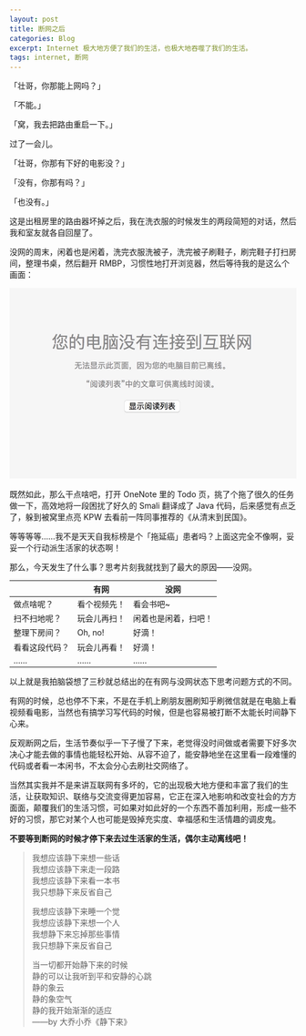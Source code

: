 ```yaml
---
layout: post
title: 断网之后
categories: Blog
excerpt: Internet 极大地方便了我们的生活，也极大地吞噬了我们的生活。
tags: internet, 断网
---
```


「壮哥，你那能上网吗？」

「不能。」

「窝，我去把路由重启一下。」

过了一会儿。

「壮哥，你那有下好的电影没？」

「没有，你那有吗？」

「也没有。」

这是出租房里的路由器坏掉之后，我在洗衣服的时候发生的两段简短的对话，然后我和室友就各自回屋了。

没网的周末，闲着也是闲着，洗完衣服洗被子，洗完被子刷鞋子，刷完鞋子打扫房间，整理书桌，然后翻开 RMBP，习惯性地打开浏览器，然后等待我的是这么个画面：

![](/images/blog/offline.jpg)

既然如此，那么干点啥吧，打开 OneNote 里的 Todo 页，挑了个拖了很久的任务做一下，高效地将一段困扰了好久的 Smali 翻译成了 Java 代码，后来感觉有点乏了，躲到被窝里点亮 KPW 去看前一阵同事推荐的《从清末到民国》。

等等等等……我不是天天自我标榜是个「拖延癌」患者吗？上面这完全不像啊，妥妥一个行动派生活家的状态啊！

那么，今天发生了什么事？思考片刻我就找到了最大的原因——没网。

|                | 有网         | 没网                 |
|----------------|--------------|----------------------|
| 做点啥呢？     | 看个视频先！ | 看会书吧~            |
| 扫不扫地呢？   | 玩会儿再扫！ | 闲着也是闲着，扫吧！ |
| 整理下房间？   | Oh, no!      | 好滴！               |
| 看看这段代码？ | 玩会儿再看！ | 好滴！               |
| ……             | ……           | ……                   |

以上就是我拍脑袋想了三秒就总结出的在有网与没网状态下思考问题方式的不同。

有网的时候，总也停不下来，不是在手机上刷朋友圈刷知乎刷微信就是在电脑上看视频看电影，当然也有搞学习写代码的时候，但是也容易被打断不太能长时间静下心来。

反观断网之后，生活节奏似乎一下子慢了下来，老觉得没时间做或者需要下好多次决心才能去做的事情也能轻松开始、从容不迫了，能安静地坐在这里看一段难懂的代码或者看一本闲书，不太会分心去刷社交网络了。

当然其实我并不是来讲互联网有多坏的，它的出现极大地方便和丰富了我们的生活，让获取知识、联络与交流变得更加容易，它正在深入地影响和改变社会的方方面面，颠覆我们的生活习惯，可如果对如此好的一个东西不善加利用，形成一些不好的习惯，那它对某个人也可能是毁掉充实度、幸福感和生活情趣的调皮鬼。

**不要等到断网的时候才停下来去过生活家的生活，偶尔主动离线吧！**

>我想应该静下来想一些话  
>我想应该静下来走一段路  
>我想应该静下来看一本书  
>我只想静下来反省自己  
>
>我想应该静下来睡一个觉  
>我想应该静下来想一个人  
>我想静下来忘掉那些事情  
>我只想静下来反省自己  
>
>当一切都开始静下来的时候  
>静的可以让我听到平和安静的心跳  
>静的象云  
>静的象空气  
>静的我开始渐渐的适应  
>——by 大乔小乔《静下来》
